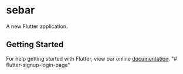 # sebar

A new Flutter application.

## Getting Started

For help getting started with Flutter, view our online
[documentation](https://flutter.io/).
"# flutter-signup-login-page" 
